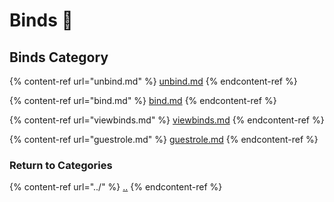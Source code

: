# Binds 🧷

## Binds Category

{% content-ref url="unbind.md" %}
[unbind.md](unbind.md)
{% endcontent-ref %}

{% content-ref url="bind.md" %}
[bind.md](bind.md)
{% endcontent-ref %}

{% content-ref url="viewbinds.md" %}
[viewbinds.md](viewbinds.md)
{% endcontent-ref %}

{% content-ref url="guestrole.md" %}
[guestrole.md](guestrole.md)
{% endcontent-ref %}

### Return to Categories

{% content-ref url="../" %}
[..](../)
{% endcontent-ref %}
